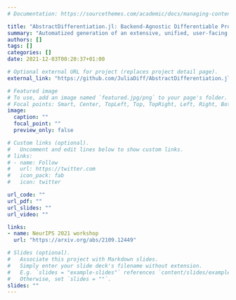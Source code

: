 ```yaml
---
# Documentation: https://sourcethemes.com/academic/docs/managing-content/

title: "AbstractDifferentiation.jl: Backend-Agnostic Differentiable Programming in Julia"
summary: "Automatized generation of an extensive, unified, user-facing API for any AD package. Enables easy switching and composing between AD implementations. Joint work with [Mohamed Tarek](https://github.com/mohamed82008) and [other contributors](https://github.com/JuliaDiff/AbstractDifferentiation.jl/graphs/contributors)."
authors: []
tags: []
categories: []
date: 2021-12-03T00:20:37+01:00

# Optional external URL for project (replaces project detail page).
external_link: "https://github.com/JuliaDiff/AbstractDifferentiation.jl"

# Featured image
# To use, add an image named `featured.jpg/png` to your page's folder.
# Focal points: Smart, Center, TopLeft, Top, TopRight, Left, Right, BottomLeft, Bottom, BottomRight.
image:
  caption: ""
  focal_point: ""
  preview_only: false

# Custom links (optional).
#   Uncomment and edit lines below to show custom links.
# links:
# - name: Follow
#   url: https://twitter.com
#   icon_pack: fab
#   icon: twitter

url_code: ""
url_pdf: ""
url_slides: ""
url_video: ""

links:
- name: NeurIPS 2021 workshop
  url: "https://arxiv.org/abs/2109.12449"

# Slides (optional).
#   Associate this project with Markdown slides.
#   Simply enter your slide deck's filename without extension.
#   E.g. `slides = "example-slides"` references `content/slides/example-slides.md`.
#   Otherwise, set `slides = ""`.
slides: ""
---
```

